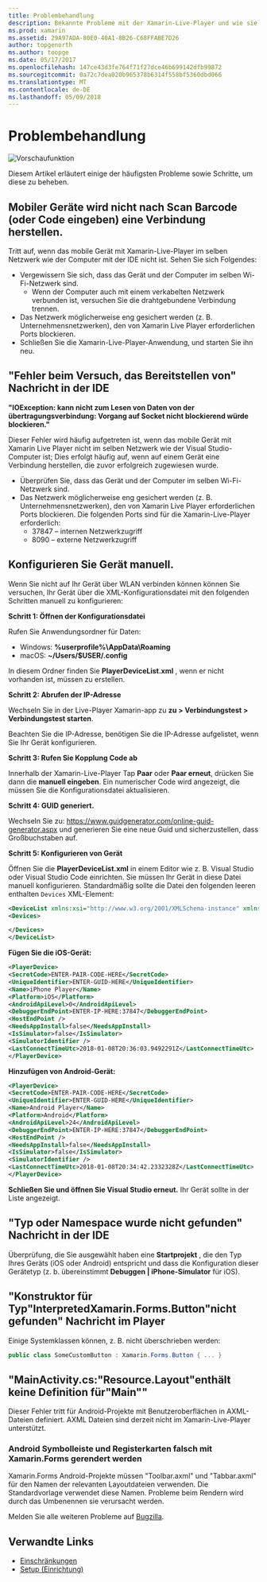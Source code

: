 ```yaml
---
title: Problembehandlung
description: Bekannte Probleme mit der Xamarin-Live-Player und wie sie diesen Fehler zu beheben.
ms.prod: xamarin
ms.assetid: 29A97ADA-80E0-40A1-8B26-C68FFABE7D26
author: topgenorth
ms.author: toopge
ms.date: 05/17/2017
ms.openlocfilehash: 147ce43d3fe764f71f27dce46b699142dfb99872
ms.sourcegitcommit: 0a72c7dea020b965378b6314f558bf5360dbd066
ms.translationtype: MT
ms.contentlocale: de-DE
ms.lasthandoff: 05/09/2018
---
```

# <a name="troubleshooting"></a>Problembehandlung

![Vorschaufunktion](~/media/shared/preview.png)

Diesem Artikel erläutert einige der häufigsten Probleme sowie Schritte, um diese zu beheben.


## <a name="mobile-device-does-not-connect-after-scanning-barcode-or-entering-code"></a>Mobiler Geräte wird nicht nach Scan Barcode (oder Code eingeben) eine Verbindung herstellen.

Tritt auf, wenn das mobile Gerät mit Xamarin-Live-Player im selben Netzwerk wie der Computer mit der IDE nicht ist. Sehen Sie sich Folgendes:

- Vergewissern Sie sich, dass das Gerät und der Computer im selben Wi-Fi-Netzwerk sind.
  - Wenn der Computer auch mit einem verkabelten Netzwerk verbunden ist, versuchen Sie die drahtgebundene Verbindung trennen.
- Das Netzwerk möglicherweise eng gesichert werden (z. B. Unternehmensnetzwerken), den von Xamarin Live Player erforderlichen Ports blockieren.
- Schließen Sie die Xamarin-Live-Player-Anwendung, und starten Sie ihn neu.


## <a name="error-while-trying-to-deploy-message-in-ide"></a>"Fehler beim Versuch, das Bereitstellen von" Nachricht in der IDE

**"IOException: kann nicht zum Lesen von Daten von der übertragungsverbindung: Vorgang auf Socket nicht blockierend würde blockieren."**

Dieser Fehler wird häufig aufgetreten ist, wenn das mobile Gerät mit Xamarin Live Player nicht im selben Netzwerk wie der Visual Studio-Computer ist; Dies erfolgt häufig auf, wenn auf einem Gerät eine Verbindung herstellen, die zuvor erfolgreich zugewiesen wurde.

* Überprüfen Sie, dass das Gerät und der Computer im selben Wi-Fi-Netzwerk sind.
* Das Netzwerk möglicherweise eng gesichert werden (z. B. Unternehmensnetzwerken), den von Xamarin Live Player erforderlichen Ports blockieren. Die folgenden Ports sind für die Xamarin-Live-Player erforderlich:
  * 37847 – internen Netzwerkzugriff 
  * 8090 – externe Netzwerkzugriff

## <a name="manually-configure-device"></a>Konfigurieren Sie Gerät manuell.

Wenn Sie nicht auf Ihr Gerät über WLAN verbinden können können Sie versuchen, Ihr Gerät über die XML-Konfigurationsdatei mit den folgenden Schritten manuell zu konfigurieren:

**Schritt 1: Öffnen der Konfigurationsdatei**

Rufen Sie Anwendungsordner für Daten:

* Windows: **%userprofile%\AppData\Roaming**
* macOS: **~/Users/$USER/.config**

In diesem Ordner finden Sie **PlayerDeviceList.xml** , wenn er nicht vorhanden ist, müssen zu erstellen.

**Schritt 2: Abrufen der IP-Adresse**

Wechseln Sie in der Live-Player Xamarin-app zu **zu > Verbindungstest > Verbindungstest starten**.

Beachten Sie die IP-Adresse, benötigen Sie die IP-Adresse aufgelistet, wenn Sie Ihr Gerät konfigurieren.

**Schritt 3: Rufen Sie Kopplung Code ab**

Innerhalb der Xamarin-Live-Player Tap **Paar** oder **Paar erneut**, drücken Sie dann die **manuell eingeben**. Ein numerischer Code wird angezeigt, die müssen Sie die Konfigurationsdatei aktualisieren.

**Schritt 4: GUID generiert.**

Wechseln Sie zu: https://www.guidgenerator.com/online-guid-generator.aspx und generieren Sie eine neue Guid und sicherzustellen, dass Großbuchstaben auf.


**Schritt 5: Konfigurieren von Gerät**

Öffnen Sie die **PlayerDeviceList.xml** in einem Editor wie z. B. Visual Studio oder Visual Studio Code einrichten. Sie müssen Ihr Gerät in diese Datei manuell konfigurieren. Standardmäßig sollte die Datei den folgenden leeren enthalten `Devices` XML-Element:

```xml
<DeviceList xmlns:xsi="http://www.w3.org/2001/XMLSchema-instance" xmlns:xsd="http://www.w3.org/2001/XMLSchema">
<Devices>

</Devices>
</DeviceList>
```

**Fügen Sie die iOS-Gerät:**

```xml
<PlayerDevice>
<SecretCode>ENTER-PAIR-CODE-HERE</SecretCode>
<UniqueIdentifier>ENTER-GUID-HERE</UniqueIdentifier>
<Name>iPhone Player</Name>
<Platform>iOS</Platform>
<AndroidApiLevel>0</AndroidApiLevel>
<DebuggerEndPoint>ENTER-IP-HERE:37847</DebuggerEndPoint>
<HostEndPoint />
<NeedsAppInstall>false</NeedsAppInstall>
<IsSimulator>false</IsSimulator>
<SimulatorIdentifier />
<LastConnectTimeUtc>2018-01-08T20:36:03.9492291Z</LastConnectTimeUtc>
</PlayerDevice>
```


**Hinzufügen von Android-Gerät:**

```xml
<PlayerDevice>
<SecretCode>ENTER-PAIR-CODE-HERE</SecretCode>
<UniqueIdentifier>ENTER-GUID-HERE</UniqueIdentifier>
<Name>Android Player</Name>
<Platform>Android</Platform>
<AndroidApiLevel>24</AndroidApiLevel>
<DebuggerEndPoint>ENTER-IP-HERE:37847</DebuggerEndPoint>
<HostEndPoint />
<NeedsAppInstall>false</NeedsAppInstall>
<IsSimulator>false</IsSimulator>
<SimulatorIdentifier />
<LastConnectTimeUtc>2018-01-08T20:34:42.2332328Z</LastConnectTimeUtc>
</PlayerDevice>
```

**Schließen Sie und öffnen Sie Visual Studio erneut.** Ihr Gerät sollte in der Liste angezeigt.


## <a name="type-or-namespace-cannot-be-found-message-in-ide"></a>"Typ oder Namespace wurde nicht gefunden" Nachricht in der IDE

Überprüfung, die Sie ausgewählt haben eine **Startprojekt** , die den Typ Ihres Geräts (iOS oder Android) entspricht und dass die Konfiguration dieser Gerätetyp (z. b. übereinstimmt **Debuggen | iPhone-Simulator** für iOS).

## <a name="constructor-on-type-interpretedxamarinformsbutton-not-found-message-in-player"></a>"Konstruktor für Typ"InterpretedXamarin.Forms.Button"nicht gefunden" Nachricht im Player

Einige Systemklassen können, z. B. nicht überschrieben werden:

```csharp
public class SomeCustomButton : Xamarin.Forms.Button { ... }
```

## <a name="mainactivitycs-resourcelayout-does-not-contain-a-definition-for-main"></a>"MainActivity.cs:"Resource.Layout"enthält keine Definition für"Main""

Dieser Fehler tritt für Android-Projekte mit Benutzeroberflächen in AXML-Dateien definiert.
AXML Dateien sind derzeit nicht im Xamarin-Live-Player unterstützt.

### <a name="android-toolbar-and-tabs-render-incorrectly-using-xamarinforms"></a>Android Symbolleiste und Registerkarten falsch mit Xamarin.Forms gerendert werden

Xamarin.Forms Android-Projekte müssen "Toolbar.axml" und "Tabbar.axml" für den Namen der relevanten Layoutdateien verwenden. Die Standardvorlage verwendet diese Namen. Probleme beim Rendern wird durch das Umbenennen sie verursacht werden.


Melden Sie alle weiteren Probleme auf [Bugzilla](https://aka.ms/live-player-report-issue).


## <a name="related-links"></a>Verwandte Links

- [Einschränkungen](~/tools/live-player/limitations.md)
- [Setup (Einrichtung)](~/tools/live-player/install.md)
